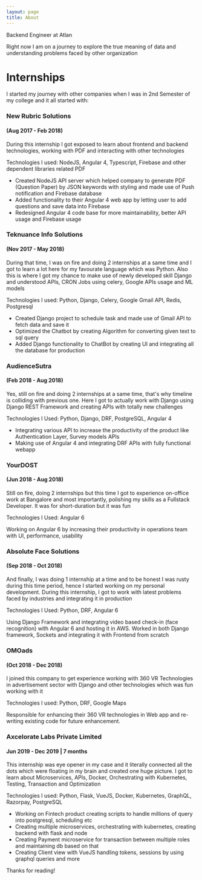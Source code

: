 ```yaml
---
layout: page
title: About
---
```


Backend Engineer at Atlan

Right now I am on a journey to explore the true meaning of data and understanding problems faced by other organization

# Internships

I started my journey with other companies when I was in 2nd Semester of my college and it all started with:

### New Rubric Solutions
#### (Aug 2017 - Feb 2018)

During this internship I got exposed to learn about frontend and backend technologies, working with PDF and interacting with other technologies

Technologies I used: NodeJS, Angular 4, Typescript, Firebase and other dependent libraries related PDF
* Created NodeJS API server which helped company to generate PDF (Question Paper) by JSON keywords with styling and made use of Push notification and Firebase database
* Added functionality to their Angular 4 web app by letting user to add questions and save data into Firebase
* Redesigned Angular 4 code base for more maintainability, better API usage and Firebase usage

### Teknuance Info Solutions
#### (Nov 2017 - May 2018)

During that time, I was on fire and doing 2 internships at a same time and I got to learn a lot here for my favourate language which was Python.
Also this is where I got my chance to make use of newly developed skill Django and understood APIs, CRON Jobs using celery, Google APIs usage and ML models

Technologies I used: Python, Django, Celery, Google Gmail API, Redis, Postgresql
* Created Django project to schedule task and made use of Gmail API to fetch data and save it
* Optimized the Chatbot by creating Algorithm for converting given text to sql query
* Added Django functionality to ChatBot by creating UI and integrating all the database for production

### AudienceSutra
#### (Feb 2018 - Aug 2018)

Yes, still on fire and doing 2 internships at a same time, that's why timeline is colliding with previous one.
Here I got to actually work with Django using Django REST Framework and creating APIs with totally new challenges

Technologies I Used: Python, Django, DRF, PostgreSQL, Angular 4
* Integrating various API to increase the productivity of the product like Authentication Layer, Survey models APIs
* Making use of Angular 4 and integrating DRF APIs with fully functional webapp

### YourDOST
#### (Jun 2018 - Aug 2018)

Still on fire, doing 2 internships but this time I got to experience on-office work at Bangalore and most importantly, polishing my skills as a Fullstack Developer.
It was for short-duration but it was fun

Technologies I Used: Angular 6

Working on Angular 6 by increasing their productivity in operations team with UI, performance, usability

### Absolute Face Solutions
#### (Sep 2018 - Oct 2018)

And finally, I was doing 1 internship at a time and to be honest I was rusty during this time period, hence I started working on my personal development.
During this internship, I got to work with latest problems faced by industries and integrating it in production

Technologies I Used: Python, DRF, Angular 6

Using Django Framework and integrating video based check-in (face recognition) with Angular 6 and hosting it in AWS. Worked in both Django framework, Sockets and integrating it with Frontend from scratch

### OMOads
#### (Oct 2018 - Dec 2018)

I joined this company to get experience working with 360 VR Technologies in advertisement sector with Django and other technologies which was fun working with it

Technologies I used: Python, DRF, Google Maps

Responsible for enhancing their 360 VR technologies in Web app and re-writing existing code for future enhancement. 

### Axcelorate Labs Private Limited
#### Jun 2019 - Dec 2019 | 7 months

This internship was eye opener in my case and it literally connected all the dots which were floating in my brain and created one huge picture.
I got to learn about Microservices, APIs, Docker, Orchestrating with Kubernetes, Testing, Transaction and Optimization

Technologies I used: Python, Flask, VueJS, Docker, Kubernetes, GraphQL, Razorpay, PostgreSQL
* Working on Fintech product creating scripts to handle millions of query into postgresql, scheduling etc
* Creating multiple microservices, orchestrating with kubernetes, creating backend with flask and node
* Creating Payment microservice for transaction between multiple roles and maintaining db based on that
* Creating Client view with VueJS handling tokens, sessions by using graphql queries and more


Thanks for reading!
